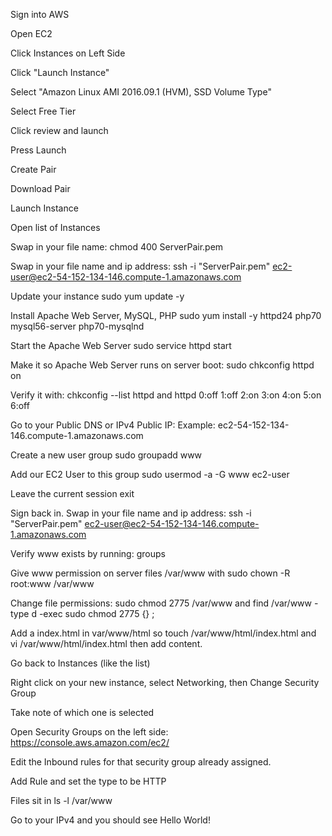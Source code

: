 Sign into AWS

Open EC2

Click Instances on Left Side

Click "Launch Instance"

Select "Amazon Linux AMI 2016.09.1 (HVM), SSD Volume Type"

Select Free Tier

Click review and launch

Press Launch

Create Pair

Download Pair

Launch Instance

Open list of Instances

Swap in your file name: chmod 400 ServerPair.pem

Swap in your file name and ip address: ssh -i "ServerPair.pem" ec2-user@ec2-54-152-134-146.compute-1.amazonaws.com

Update your instance sudo yum update -y

Install Apache Web Server, MySQL, PHP sudo yum install -y httpd24 php70 mysql56-server php70-mysqlnd

Start the Apache Web Server sudo service httpd start

Make it so Apache Web Server runs on server boot: sudo chkconfig httpd on

Verify it with: chkconfig --list httpd and httpd 0:off 1:off 2:on 3:on 4:on 5:on 6:off

Go to your Public DNS or IPv4 Public IP: Example: ec2-54-152-134-146.compute-1.amazonaws.com

Create a new user group sudo groupadd www

Add our EC2 User to this group sudo usermod -a -G www ec2-user

Leave the current session exit

Sign back in. Swap in your file name and ip address: ssh -i "ServerPair.pem" ec2-user@ec2-54-152-134-146.compute-1.amazonaws.com

Verify www exists by running: groups

Give www permission on server files /var/www with sudo chown -R root:www /var/www

Change file permissions: sudo chmod 2775 /var/www and find /var/www -type d -exec sudo chmod 2775 {} \;

Add a index.html in var/www/html so touch /var/www/html/index.html and vi /var/www/html/index.html then add content.

Go back to Instances (like the list)

Right click on your new instance, select Networking, then Change Security Group

Take note of which one is selected

Open Security Groups on the left side: https://console.aws.amazon.com/ec2/

Edit the Inbound rules for that security group already assigned.

Add Rule and set the type to be HTTP

Files sit in ls -l /var/www

Go to your IPv4 and you should see Hello World!

